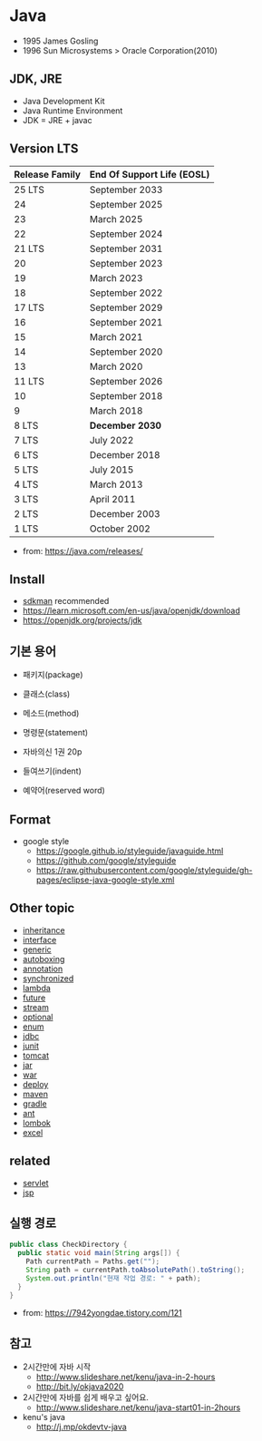 # Java

- 1995 James Gosling
- 1996 Sun Microsystems > Oracle Corporation(2010)

## JDK, JRE
- Java Development Kit
- Java Runtime Environment
- JDK = JRE + javac

## Version LTS

| Release Family | End Of Support Life (EOSL)|
|---|---|
| 25 LTS |	September 2033 |
| 24 | September 2025 |
| 23 | March 2025 |
| 22 |	September 2024 |
| 21 LTS | September 2031 |
| 20 | September 2023 |
| 19 | March 2023 |
| 18 | September 2022|
| 17 LTS | September 2029|
| 16 | September 2021|
| 15 | March 2021|
| 14 | September 2020|
| 13 | March 2020|
| 11 LTS | September 2026|
| 10 | September 2018|
| 9 | March 2018|
| 8 LTS | **December 2030** |
| 7 LTS | July 2022|
| 6 LTS | December 2018|
| 5 LTS | July 2015|
| 4 LTS | March 2013|
| 3 LTS | April 2011|
| 2 LTS | December 2003|
| 1 LTS | October 2002|

- from: https://java.com/releases/

## Install
- [sdkman](/mib/sdkman) recommended
- https://learn.microsoft.com/en-us/java/openjdk/download
- https://openjdk.org/projects/jdk

## 기본 용어
- 패키지(package)
- 클래스(class)
- 메소드(method)
- 명령문(statement)

- 자바의신 1권 20p
- 들여쓰기(indent)
- 예약어(reserved word)

## Format
- google style
  - https://google.github.io/styleguide/javaguide.html
  - https://github.com/google/styleguide
  - https://raw.githubusercontent.com/google/styleguide/gh-pages/eclipse-java-google-style.xml


## Other topic
- [inheritance](/mib/java/inheritance)
- [interface](/mib/java/interface)
- [generic](/mib/java/generic)
- [autoboxing](/mib/java/autoboxing)
- [annotation](/mib/java/annotation)
- [synchronized](/mib/java/synchronized)
- [lambda](/mib/java/lambda)
- [future](/mib/java/future)
- [stream](/mib/java/stream)
- [optional](/mib/java/optional)
- [enum](/mib/java/enum)
- [jdbc](/mib/java/jdbc)
- [junit](/mib/java/junit)
- [tomcat](/mib/java/tomcat)
- [jar](/mib/java/jar)
- [war](/mib/java/war)
- [deploy](/mib/java/deploy)
- [maven](/mib/java/maven)
- [gradle](/mib/java/gradle)
- [ant](/mib/java/ant)
- [lombok](/mib/java/lombok)
- [excel](/mib/java/excel)

## related
- [servlet](/mib/java/servlet)
- [jsp](/mib/java/jsp)

## 실행 경로
```java
public class CheckDirectory {
  public static void main(String args[]) {
    Path currentPath = Paths.get("");
    String path = currentPath.toAbsolutePath().toString();
    System.out.println("현재 작업 경로: " + path);
  }
}
```
- from: https://7942yongdae.tistory.com/121

## 참고
- 2시간만에 자바 시작
  - http://www.slideshare.net/kenu/java-in-2-hours
  - http://bit.ly/okjava2020
- 2시간만에 자바를 쉽게 배우고 싶어요.
  - http://www.slideshare.net/kenu/java-start01-in-2hours
- kenu's java
  - http://j.mp/okdevtv-java
